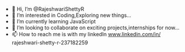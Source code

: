 - 👋 Hi, I’m @RajeshwariShettyR
- 👀 I’m interested in Coding,Exploring new things...
- 🌱 I’m currently learning JavaScript
- 💞️ I’m looking to collaborate on exciting projects,internships for now...
- 📫 How to reach me is with my linkedIn www.linkedin.com/in/
rajeshwari-shetty-r-237182259

 

<!---
RajeshwariShettyR/RajeshwariShettyR is a ✨ special ✨ repository because its `README.md` (this file) appears on your GitHub profile.
You can click the Preview link to take a look at your changes.
--->

